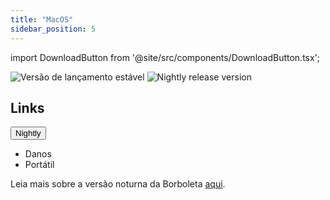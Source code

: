 ```yaml
---
title: "MacOS"
sidebar_position: 5
---
```


import DownloadButton from '@site/src/components/DownloadButton.tsx';

![Versão de lançamento estável](https://img.shields.io/badge/dynamic/yaml?color=c4840d&label=Stable&query=%24.version&url=https%3A%2F%2Fraw.githubusercontent.com%2FLinwoodDev%2Fbutterfly%2Fstable%2Fapp%2Fpubspec.yaml&style=for-the-badge) ![Nightly release version](https://img.shields.io/badge/dynamic/yaml?color=f7d28c&label=Nightly&query=%24.version&url=https%3A%2F%2Fraw.githubusercontent.com%2FLinwoodDev%2Fbutterfly%2Fnightly%2Fapp%2Fpubspec.yaml&style=for-the-badge)

## Links

<div className="row margin-bottom--lg padding--sm">
<div className="dropdown dropdown--hoverable margin--sm">
  <button className="button button--outline button--info button--lg">Nightly</button>
  <ul className="dropdown__menu">
    <li>
      <DownloadButton className="dropdown__link" href="https://github.com/LinwoodDev/butterfly/releases/download/nightly/linwood-butterfly-macos.dmg">
        Danos
      </DownloadButton>
    </li>
    <li>
      <DownloadButton className="dropdown__link" href="https://github.com/LinwoodDev/butterfly/releases/download/nightly/linwood-butterfly-macos.zip">
        Portátil
      </DownloadButton>
    </li>
  </ul>
</div>
</div>

Leia mais sobre a versão noturna da Borboleta [aqui](/nightly).
